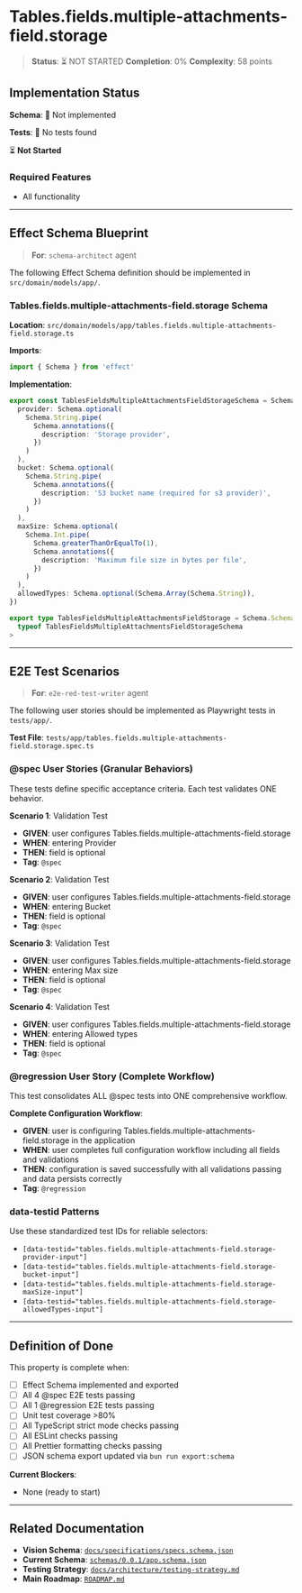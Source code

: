 # Tables.fields.multiple-attachments-field.storage

> **Status**: ⏳ NOT STARTED
> **Completion**: 0%
> **Complexity**: 58 points

## Implementation Status

**Schema**: 🔴 Not implemented

**Tests**: 🔴 No tests found

⏳ **Not Started**

### Required Features

- All functionality

---

## Effect Schema Blueprint

> **For**: `schema-architect` agent

The following Effect Schema definition should be implemented in `src/domain/models/app/`.

### Tables.fields.multiple-attachments-field.storage Schema

**Location**: `src/domain/models/app/tables.fields.multiple-attachments-field.storage.ts`

**Imports**:

```typescript
import { Schema } from 'effect'
```

**Implementation**:

```typescript
export const TablesFieldsMultipleAttachmentsFieldStorageSchema = Schema.Struct({
  provider: Schema.optional(
    Schema.String.pipe(
      Schema.annotations({
        description: 'Storage provider',
      })
    )
  ),
  bucket: Schema.optional(
    Schema.String.pipe(
      Schema.annotations({
        description: 'S3 bucket name (required for s3 provider)',
      })
    )
  ),
  maxSize: Schema.optional(
    Schema.Int.pipe(
      Schema.greaterThanOrEqualTo(1),
      Schema.annotations({
        description: 'Maximum file size in bytes per file',
      })
    )
  ),
  allowedTypes: Schema.optional(Schema.Array(Schema.String)),
})

export type TablesFieldsMultipleAttachmentsFieldStorage = Schema.Schema.Type<
  typeof TablesFieldsMultipleAttachmentsFieldStorageSchema
>
```

---

## E2E Test Scenarios

> **For**: `e2e-red-test-writer` agent

The following user stories should be implemented as Playwright tests in `tests/app/`.

**Test File**: `tests/app/tables.fields.multiple-attachments-field.storage.spec.ts`

### @spec User Stories (Granular Behaviors)

These tests define specific acceptance criteria. Each test validates ONE behavior.

**Scenario 1**: Validation Test

- **GIVEN**: user configures Tables.fields.multiple-attachments-field.storage
- **WHEN**: entering Provider
- **THEN**: field is optional
- **Tag**: `@spec`

**Scenario 2**: Validation Test

- **GIVEN**: user configures Tables.fields.multiple-attachments-field.storage
- **WHEN**: entering Bucket
- **THEN**: field is optional
- **Tag**: `@spec`

**Scenario 3**: Validation Test

- **GIVEN**: user configures Tables.fields.multiple-attachments-field.storage
- **WHEN**: entering Max size
- **THEN**: field is optional
- **Tag**: `@spec`

**Scenario 4**: Validation Test

- **GIVEN**: user configures Tables.fields.multiple-attachments-field.storage
- **WHEN**: entering Allowed types
- **THEN**: field is optional
- **Tag**: `@spec`

### @regression User Story (Complete Workflow)

This test consolidates ALL @spec tests into ONE comprehensive workflow.

**Complete Configuration Workflow**:

- **GIVEN**: user is configuring Tables.fields.multiple-attachments-field.storage in the application
- **WHEN**: user completes full configuration workflow including all fields and validations
- **THEN**: configuration is saved successfully with all validations passing and data persists correctly
- **Tag**: `@regression`

### data-testid Patterns

Use these standardized test IDs for reliable selectors:

- `[data-testid="tables.fields.multiple-attachments-field.storage-provider-input"]`
- `[data-testid="tables.fields.multiple-attachments-field.storage-bucket-input"]`
- `[data-testid="tables.fields.multiple-attachments-field.storage-maxSize-input"]`
- `[data-testid="tables.fields.multiple-attachments-field.storage-allowedTypes-input"]`

---

## Definition of Done

This property is complete when:

- [ ] Effect Schema implemented and exported
- [ ] All 4 @spec E2E tests passing
- [ ] All 1 @regression E2E tests passing
- [ ] Unit test coverage >80%
- [ ] All TypeScript strict mode checks passing
- [ ] All ESLint checks passing
- [ ] All Prettier formatting checks passing
- [ ] JSON schema export updated via `bun run export:schema`

**Current Blockers**:

- None (ready to start)

---

## Related Documentation

- **Vision Schema**: [`docs/specifications/specs.schema.json`](../specs.schema.json)
- **Current Schema**: [`schemas/0.0.1/app.schema.json`](../../schemas/0.0.1/app.schema.json)
- **Testing Strategy**: [`docs/architecture/testing-strategy.md`](../../architecture/testing-strategy.md)
- **Main Roadmap**: [`ROADMAP.md`](../../../ROADMAP.md)
